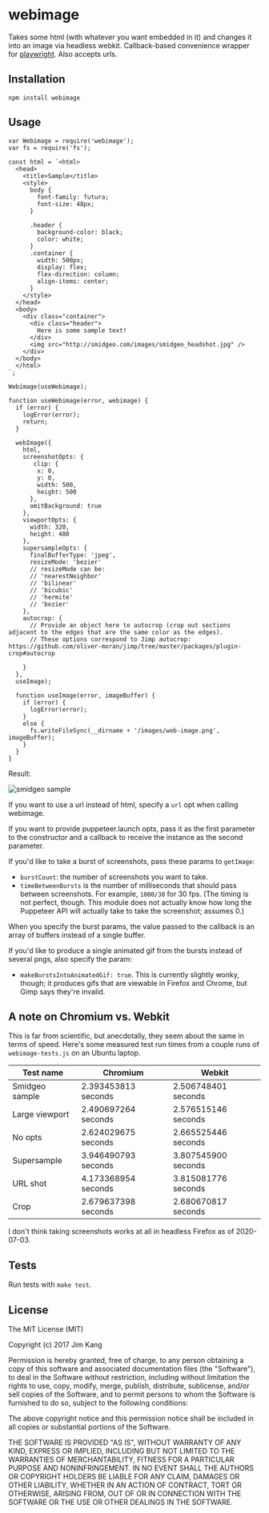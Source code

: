 webimage
==================

Takes some html (with whatever you want embedded in it) and changes it into an image via headless webkit. Callback-based convenience wrapper for [playwright](https://github.com/microsoft/playwright). Also accepts urls.

Installation
------------

    npm install webimage

Usage
-----

    var Webimage = require('webimage');
    var fs = require('fs');

    const html = `<html>
      <head>
        <title>Sample</title>
        <style>
          body {
            font-family: futura;
            font-size: 48px;
          }

          .header {
            background-color: black;
            color: white;
          }
          .container {
            width: 500px;
            display: flex;
            flex-direction: column;
            align-items: center;
          }
        </style>
      </head>
      <body>
        <div class="container">
          <div class="header">
            Here is some sample text!
          </div>
          <img src="http://smidgeo.com/images/smidgeo_headshot.jpg" />
        </div>
      </body>
      </html>
    `;

    Webimage(useWebimage);

    function useWebimage(error, webimage) {
      if (error) {
        logError(error);
        return;
      }

      webImage({
        html,
        screenshotOpts: {
           clip: {
            x: 0,
            y: 0,
            width: 500,
            height: 500
          },
          omitBackground: true
        },
        viewportOpts: {
          width: 320,
          height: 480
        },
        supersampleOpts: {
          finalBufferType: 'jpeg',
          resizeMode: 'bezier'
          // resizeMode can be:
          // 'nearestNeighbor'
          // 'bilinear'
          // 'bicubic'
          // 'hermite'
          // 'bezier'
        },
        autocrop: {
          // Provide an object here to autocrop (crop out sections adjacent to the edges that are the same color as the edges).
          // These options correspond to Jimp autocrop: https://github.com/oliver-moran/jimp/tree/master/packages/plugin-crop#autocrop

        }
      },
      useImage);

      function useImage(error, imageBuffer) {
        if (error) {
          logError(error);
        }
        else {
          fs.writeFileSync(__dirname + '/images/web-image.png', imageBuffer);
        }
      }
    }

Result:

![smidgeo sample](https://user-images.githubusercontent.com/324298/34311923-912e0406-e72e-11e7-8d76-437f52e03476.png)

If you want to use a url instead of html, specify a `url` opt when calling webimage.

If you want to provide puppeteer.launch opts, pass it as the first parameter to the constructor and a callback to receive the instance as the second parameter.

If you'd like to take a burst of screenshots, pass these params to `getImage`:

- `burstCount`: the number of screenshots you want to take.
- `timeBetweenBursts` is the number of milliseconds that should pass between screenshots. For example, `1000/30` for 30 fps. (The timing is not perfect, though. This module does not actually know how long the Puppeteer API will actually take to take the screenshot; assumes 0.)

When you specify the burst params, the value passed to the callback is an array of buffers instead of a single buffer.

If you'd like to produce a single animated gif from the bursts instead of several pngs, also specify the param:

- `makeBurstsIntoAnimatedGif: true`. This is currently slightly wonky, though; it produces gifs that are viewable in Firefox and Chrome, but Gimp says they're invalid.

## A note on Chromium vs. Webkit

This is far from scientific, but anecdotally, they seem about the same in terms of speed. Here's some measured test run times from a couple runs of `webimage-tests.js` on an Ubuntu laptop.

| Test name      | Chromium            | Webkit              |
|----------------|---------------------|---------------------|
| Smidgeo sample | 2.393453813 seconds | 2.506748401 seconds |
| Large viewport | 2.490697264 seconds | 2.576515146 seconds |
| No opts        | 2.624029675 seconds | 2.665525446 seconds |
| Supersample    | 3.946490793 seconds | 3.807545900 seconds |
| URL shot       | 4.173368954 seconds | 3.815081776 seconds |
| Crop           | 2.679637398 seconds | 2.680670817 seconds |

I don't think taking screenshots works at all in headless Firefox as of 2020-07-03.

Tests
-----

Run tests with `make test`.

License
-------

The MIT License (MIT)

Copyright (c) 2017 Jim Kang

Permission is hereby granted, free of charge, to any person obtaining a copy
of this software and associated documentation files (the "Software"), to deal
in the Software without restriction, including without limitation the rights
to use, copy, modify, merge, publish, distribute, sublicense, and/or sell
copies of the Software, and to permit persons to whom the Software is
furnished to do so, subject to the following conditions:

The above copyright notice and this permission notice shall be included in
all copies or substantial portions of the Software.

THE SOFTWARE IS PROVIDED "AS IS", WITHOUT WARRANTY OF ANY KIND, EXPRESS OR
IMPLIED, INCLUDING BUT NOT LIMITED TO THE WARRANTIES OF MERCHANTABILITY,
FITNESS FOR A PARTICULAR PURPOSE AND NONINFRINGEMENT. IN NO EVENT SHALL THE
AUTHORS OR COPYRIGHT HOLDERS BE LIABLE FOR ANY CLAIM, DAMAGES OR OTHER
LIABILITY, WHETHER IN AN ACTION OF CONTRACT, TORT OR OTHERWISE, ARISING FROM,
OUT OF OR IN CONNECTION WITH THE SOFTWARE OR THE USE OR OTHER DEALINGS IN
THE SOFTWARE.
